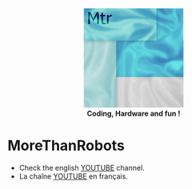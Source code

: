 <!-- markdownlint-configure-file { "MD004": { "style": "consistent" } } -->
<!-- markdownlint-disable MD033 -->
<p align="center">
    <a href="https://MoreThanRobotsFR.github.io">
        <img src="https://github.com/MoreThanRobotsFR/MTRIndex/blob/main/ImageIndex/Orichalque%20F.png?raw=true" width="200" height="200" alt="MTR">
    </a>
    <br>
    <strong>Coding, Hardware and fun !</strong>
</p>
<!-- markdownlint-enable MD033 -->



# MoreThanRobots
* Check the english [YOUTUBE](https://www.youtube.com/channel/UC0gk0hdr1J1DwsJI9lflnPQ) channel.
* La chaîne [YOUTUBE](https://www.youtube.com/channel/UC-wviZj4bWYMKWNP7vLX6Uw) en français.
